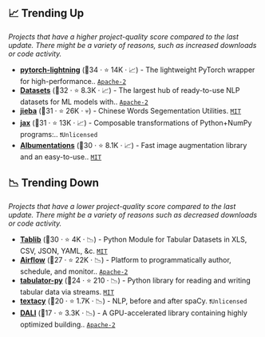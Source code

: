## 📈 Trending Up

_Projects that have a higher project-quality score compared to the last update. There might be a variety of reasons, such as increased downloads or code activity._

- <b><a href="https://github.com/PyTorchLightning/pytorch-lightning">pytorch-lightning</a></b> (🥈34 ·  ⭐ 14K · 📈) - The lightweight PyTorch wrapper for high-performance.. <code><a href="http://bit.ly/3nYMfla">Apache-2</a></code> <code><img src="https://git.io/JLy1Q" style="display:inline;" width="13" height="13"></code>
- <b><a href="https://github.com/huggingface/datasets">Datasets</a></b> (🥇32 ·  ⭐ 8.3K · 📈) - The largest hub of ready-to-use NLP datasets for ML models with.. <code><a href="http://bit.ly/3nYMfla">Apache-2</a></code>
- <b><a href="https://github.com/fxsjy/jieba">jieba</a></b> (🥇31 ·  ⭐ 26K · 💀) - Chinese Words Segementation Utilities. <code><a href="http://bit.ly/34MBwT8">MIT</a></code>
- <b><a href="https://github.com/google/jax">jax</a></b> (🥈31 ·  ⭐ 13K · 📈) - Composable transformations of Python+NumPy programs:.. <code>❗Unlicensed</code>
- <b><a href="https://github.com/albumentations-team/albumentations">Albumentations</a></b> (🥈30 ·  ⭐ 8.1K · 📈) - Fast image augmentation library and an easy-to-use.. <code><a href="http://bit.ly/34MBwT8">MIT</a></code> <code><img src="https://git.io/JLy1Q" style="display:inline;" width="13" height="13"></code>

## 📉 Trending Down

_Projects that have a lower project-quality score compared to the last update. There might be a variety of reasons such as decreased downloads or code activity._

- <b><a href="https://github.com/jazzband/tablib">Tablib</a></b> (🥈30 ·  ⭐ 4K · 📉) - Python Module for Tabular Datasets in XLS, CSV, JSON, YAML, &c. <code><a href="http://bit.ly/34MBwT8">MIT</a></code>
- <b><a href="https://github.com/apache/airflow">Airflow</a></b> (🥈27 ·  ⭐ 22K · 📉) - Platform to programmatically author, schedule, and monitor.. <code><a href="http://bit.ly/3nYMfla">Apache-2</a></code>
- <b><a href="https://github.com/frictionlessdata/tabulator-py">tabulator-py</a></b> (🥉24 ·  ⭐ 210 · 📉) - Python library for reading and writing tabular data via streams. <code><a href="http://bit.ly/34MBwT8">MIT</a></code>
- <b><a href="https://github.com/chartbeat-labs/textacy">textacy</a></b> (🥉20 ·  ⭐ 1.7K · 📉) - NLP, before and after spaCy. <code>❗Unlicensed</code>
- <b><a href="https://github.com/NVIDIA/DALI">DALI</a></b> (🥉17 ·  ⭐ 3.3K · 📉) - A GPU-accelerated library containing highly optimized building.. <code><a href="http://bit.ly/3nYMfla">Apache-2</a></code>

